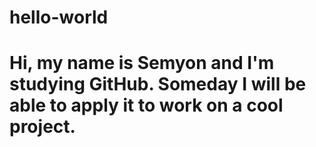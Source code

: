 # hello-world
# Hi, my name is Semyon and I'm studying GitHub. Someday I will be able to apply it to work on a cool project.
